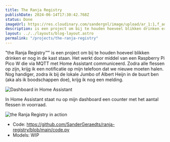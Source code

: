 ```yaml
---
title: The Ranja Registry
publishDate: 2024-06-14T17:30:42.768Z
status: Done
imageUrl: https://res.cloudinary.com/sandergnl/image/upload/ar_1:1,f_auto,q_auto,w_960,c_thumb,g_auto/v1708598868/projects/20240613_185708_fxviny.jpg
description: is een project om bij te houden hoeveel blikken drinken er nog in de kast staan. Het werkt door middel van een Raspberry Pi Pico W die via MQTT met Home Assistant communiceerd. Zodra alle flessen op zijn, krijg ik een notificatie op mijn telefoon dat we nieuwe moeten halen. Nog handiger, zodra ik bij de lokale Jumbo of Albert Heijn in de buurt ben (aka als ik boodschappen doe), krijg ik nog een melding.
layout: ../../layouts/blog-layout.astro
permalink: "/projects/the-ranja-registry"
---
```


"the Ranja Registry™" is een project om bij te houden hoeveel blikken drinken er nog in de kast staan. Het werkt door middel van een Raspberry Pi Pico W die via MQTT met Home Assistant communiceerd. Zodra alle flessen op zijn, krijg ik een notificatie op mijn telefoon dat we nieuwe moeten halen. Nog handiger, zodra ik bij de lokale Jumbo of Albert Heijn in de buurt ben (aka als ik boodschappen doe), krijg ik nog een melding.

![Dashboard in Home Assistant](https://res.cloudinary.com/sandergnl/image/upload/v1718311782/projects/a1d9631c-8313-426d-a0fd-b09eccf027b5.png)

In Home Assistant staat nu op mijn dashboard een counter met het aantal flessen in voorraad. 

![the Ranja Registry in action](https://res.cloudinary.com/sandergnl/image/upload/c_scale,f_auto,q_auto,w_960/v1708598868/projects/20240613_185732_scytup.jpg)

* Code: https://github.com/SanderGeraedts/ranja-registry/blob/main/code.py
* Models: WIP